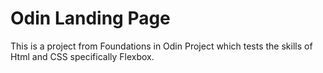 # Odin Landing Page

This is a project from Foundations in Odin Project which tests the skills of Html and CSS specifically Flexbox.